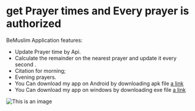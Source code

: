 # get Prayer times and Every prayer is authorized
BeMuslim Application features:
- Update Prayer time by Api.
- Calculate the remainder on the nearest prayer and update it every second .
- Citation for morning;
- Evening prayers.
- You Can download my app on Android by downloading apk file
[a link](https://drive.google.com/file/d/1eFxN__td78O8ccGZiC23fFsW78ESH5Wz/view?usp=sharing)
- You Can download my app on windows by downloading exe file
[a link](https://www.file-upload.com/otbsrqc8zdfq)

![This is an image](https://github.com/Ahmed-Ibrahim-30/Prayer-times-App/blob/master/screenshot.gif?raw=true)


